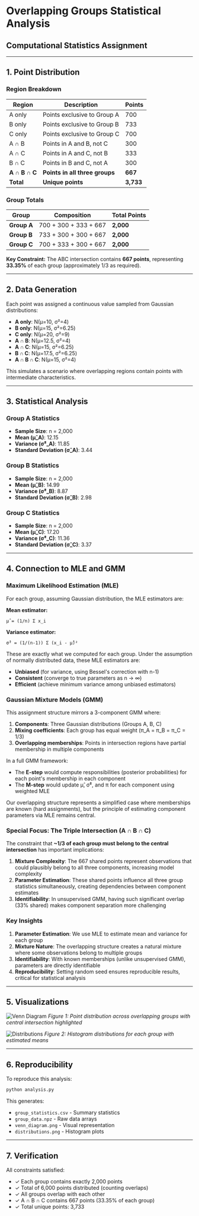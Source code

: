 # Overlapping Groups Statistical Analysis
## Computational Statistics Assignment

---

## 1. Point Distribution

### Region Breakdown

| Region | Description | Points |
|--------|-------------|--------|
| A only | Points exclusive to Group A | 700 |
| B only | Points exclusive to Group B | 733 |
| C only | Points exclusive to Group C | 700 |
| A ∩ B | Points in A and B, not C | 300 |
| A ∩ C | Points in A and C, not B | 333 |
| B ∩ C | Points in B and C, not A | 300 |
| **A ∩ B ∩ C** | **Points in all three groups** | **667** |
| **Total** | **Unique points** | **3,733** |

### Group Totals

| Group | Composition | Total Points |
|-------|-------------|--------------|
| **Group A** | 700 + 300 + 333 + 667 | **2,000** |
| **Group B** | 733 + 300 + 300 + 667 | **2,000** |
| **Group C** | 700 + 333 + 300 + 667 | **2,000** |

**Key Constraint:** The ABC intersection contains **667 points**, representing **33.35%** of each group (approximately 1/3 as required).

---

## 2. Data Generation

Each point was assigned a continuous value sampled from Gaussian distributions:

- **A only**: N(μ=10, σ²=4)
- **B only**: N(μ=15, σ²=6.25)
- **C only**: N(μ=20, σ²=9)
- **A ∩ B**: N(μ=12.5, σ²=4)
- **A ∩ C**: N(μ=15, σ²=6.25)
- **B ∩ C**: N(μ=17.5, σ²=6.25)
- **A ∩ B ∩ C**: N(μ=15, σ²=4)

This simulates a scenario where overlapping regions contain points with intermediate characteristics.

---

## 3. Statistical Analysis

### Group A Statistics

- **Sample Size**: n = 2,000
- **Mean (μ̂_A)**: 12.15
- **Variance (σ̂²_A)**: 11.85
- **Standard Deviation (σ̂_A)**: 3.44

### Group B Statistics

- **Sample Size**: n = 2,000
- **Mean (μ̂_B)**: 14.99
- **Variance (σ̂²_B)**: 8.87
- **Standard Deviation (σ̂_B)**: 2.98

### Group C Statistics

- **Sample Size**: n = 2,000
- **Mean (μ̂_C)**: 17.20
- **Variance (σ̂²_C)**: 11.36
- **Standard Deviation (σ̂_C)**: 3.37

---

## 4. Connection to MLE and GMM

### Maximum Likelihood Estimation (MLE)

For each group, assuming Gaussian distribution, the MLE estimators are:

**Mean estimator:**
```
μ̂ = (1/n) Σ x_i
```

**Variance estimator:**
```
σ̂² = (1/(n-1)) Σ (x_i - μ̂)²
```

These are exactly what we computed for each group. Under the assumption of normally distributed data, these MLE estimators are:
- **Unbiased** (for variance, using Bessel's correction with n-1)
- **Consistent** (converge to true parameters as n → ∞)
- **Efficient** (achieve minimum variance among unbiased estimators)

### Gaussian Mixture Models (GMM)

This assignment structure mirrors a 3-component GMM where:

1. **Components**: Three Gaussian distributions (Groups A, B, C)
2. **Mixing coefficients**: Each group has equal weight (π_A = π_B = π_C = 1/3)
3. **Overlapping memberships**: Points in intersection regions have partial membership in multiple components

In a full GMM framework:
- The **E-step** would compute responsibilities (posterior probabilities) for each point's membership in each component
- The **M-step** would update μ̂, σ̂², and π for each component using weighted MLE

Our overlapping structure represents a simplified case where memberships are known (hard assignments), but the principle of estimating component parameters via MLE remains central.

### Special Focus: The Triple Intersection (A ∩ B ∩ C)

The constraint that **~1/3 of each group must belong to the central intersection** has important implications:

1. **Mixture Complexity**: The 667 shared points represent observations that could plausibly belong to all three components, increasing model complexity
2. **Parameter Estimation**: These shared points influence all three group statistics simultaneously, creating dependencies between component estimates
3. **Identifiability**: In unsupervised GMM, having such significant overlap (33% shared) makes component separation more challenging

### Key Insights

1. **Parameter Estimation**: We use MLE to estimate mean and variance for each group
2. **Mixture Nature**: The overlapping structure creates a natural mixture where some observations belong to multiple groups
3. **Identifiability**: With known memberships (unlike unsupervised GMM), parameters are directly identifiable
4. **Reproducibility**: Setting random seed ensures reproducible results, critical for statistical analysis

---

## 5. Visualizations

![Venn Diagram](venn_diagram.png)
*Figure 1: Point distribution across overlapping groups with central intersection highlighted*

![Distributions](distributions.png)
*Figure 2: Histogram distributions for each group with estimated means*

---

## 6. Reproducibility

To reproduce this analysis:

```bash
python analysis.py
```

This generates:
- `group_statistics.csv` - Summary statistics
- `group_data.npz` - Raw data arrays
- `venn_diagram.png` - Visual representation
- `distributions.png` - Histogram plots

---

## 7. Verification

All constraints satisfied:
- ✓ Each group contains exactly 2,000 points
- ✓ Total of 6,000 points distributed (counting overlaps)
- ✓ All groups overlap with each other
- ✓ A ∩ B ∩ C contains 667 points (33.35% of each group)
- ✓ Total unique points: 3,733
